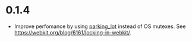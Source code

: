 # 0.1.4

- Improve perfomance by using [parking_lot](https://github.com/Amanieu/parking_lot) instead of OS mutexes. See https://webkit.org/blog/6161/locking-in-webkit/.
